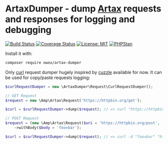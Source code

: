 # ArtaxDumper - dump [Artax](https://github.com/amphp/artax) requests and responses for logging and debugging

[![Build Status](https://travis-ci.com/OWOX/ArtaxDumper.svg?branch=master)](https://travis-ci.com/Sevavietl/ArtaxDumper)
[![Coverage Status](https://coveralls.io/repos/github/OWOX/ArtaxDumper/badge.svg?branch=master)](https://coveralls.io/github/OWOX/ArtaxDumper?branch=master)
[![License: MIT](https://img.shields.io/badge/License-MIT-yellow.svg)](https://opensource.org/licenses/MIT)
[![PHPStan](https://img.shields.io/badge/PHPStan-enabled-brightgreen.svg?style=flat)](https://github.com/phpstan/phpstan)

Install it with:

```bash
composer require owox/artax-dumper
```

Only [curl](https://curl.haxx.se/) request dumper hugely inspired by [cuzzle](https://github.com/namshi/cuzzle) available for now. It can be used for copy/paste requests logging:

```php
$curlRequestDumper = new \ArtaxDumper\Request\CurlRequestDumper();

// GET Request
$request = new \Amp\Artax\Request('https://httpbin.org/get');

$curl = $curlRequestDumper->dump($request); // => curl "https://httpbin.org/get"

// POST Request
$request = (new \Amp\Artax\Request($uri = 'https://httpbin.org/post', 'POST'))
    ->withBody($body = 'foo=bar');

$curl = $curlRequestDumper->dump($request); // => curl -d "foo=bar" "https://httpbin.org/post"
```